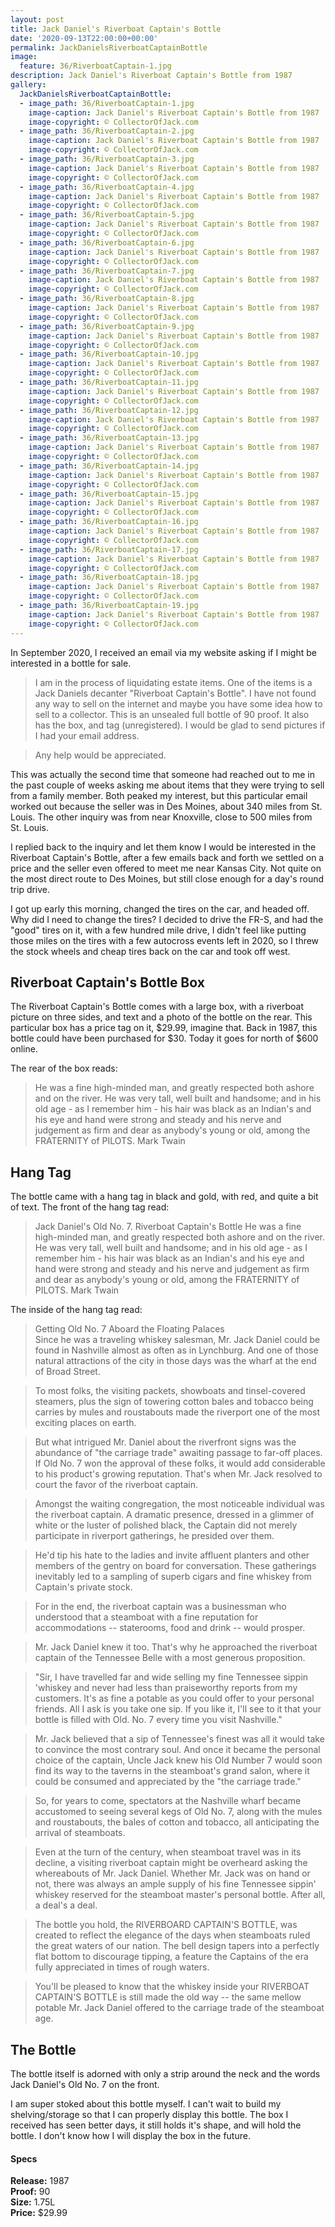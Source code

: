 ```yaml
---
layout: post
title: Jack Daniel's Riverboat Captain's Bottle
date: '2020-09-13T22:00:00+00:00'
permalink: JackDanielsRiverboatCaptainBottle
image:
  feature: 36/RiverboatCaptain-1.jpg
description: Jack Daniel's Riverboat Captain's Bottle from 1987
gallery:
  JackDanielsRiverboatCaptainBottle:
  - image_path: 36/RiverboatCaptain-1.jpg
    image-caption: Jack Daniel's Riverboat Captain's Bottle from 1987
    image-copyright: © CollectorOfJack.com
  - image_path: 36/RiverboatCaptain-2.jpg
    image-caption: Jack Daniel's Riverboat Captain's Bottle from 1987
    image-copyright: © CollectorOfJack.com
  - image_path: 36/RiverboatCaptain-3.jpg
    image-caption: Jack Daniel's Riverboat Captain's Bottle from 1987
    image-copyright: © CollectorOfJack.com
  - image_path: 36/RiverboatCaptain-4.jpg
    image-caption: Jack Daniel's Riverboat Captain's Bottle from 1987
    image-copyright: © CollectorOfJack.com
  - image_path: 36/RiverboatCaptain-5.jpg
    image-caption: Jack Daniel's Riverboat Captain's Bottle from 1987
    image-copyright: © CollectorOfJack.com
  - image_path: 36/RiverboatCaptain-6.jpg
    image-caption: Jack Daniel's Riverboat Captain's Bottle from 1987
    image-copyright: © CollectorOfJack.com
  - image_path: 36/RiverboatCaptain-7.jpg
    image-caption: Jack Daniel's Riverboat Captain's Bottle from 1987
    image-copyright: © CollectorOfJack.com
  - image_path: 36/RiverboatCaptain-8.jpg
    image-caption: Jack Daniel's Riverboat Captain's Bottle from 1987
    image-copyright: © CollectorOfJack.com
  - image_path: 36/RiverboatCaptain-9.jpg
    image-caption: Jack Daniel's Riverboat Captain's Bottle from 1987
    image-copyright: © CollectorOfJack.com
  - image_path: 36/RiverboatCaptain-10.jpg
    image-caption: Jack Daniel's Riverboat Captain's Bottle from 1987
    image-copyright: © CollectorOfJack.com
  - image_path: 36/RiverboatCaptain-11.jpg
    image-caption: Jack Daniel's Riverboat Captain's Bottle from 1987
    image-copyright: © CollectorOfJack.com
  - image_path: 36/RiverboatCaptain-12.jpg
    image-caption: Jack Daniel's Riverboat Captain's Bottle from 1987
    image-copyright: © CollectorOfJack.com
  - image_path: 36/RiverboatCaptain-13.jpg
    image-caption: Jack Daniel's Riverboat Captain's Bottle from 1987
    image-copyright: © CollectorOfJack.com
  - image_path: 36/RiverboatCaptain-14.jpg
    image-caption: Jack Daniel's Riverboat Captain's Bottle from 1987
    image-copyright: © CollectorOfJack.com
  - image_path: 36/RiverboatCaptain-15.jpg
    image-caption: Jack Daniel's Riverboat Captain's Bottle from 1987
    image-copyright: © CollectorOfJack.com
  - image_path: 36/RiverboatCaptain-16.jpg
    image-caption: Jack Daniel's Riverboat Captain's Bottle from 1987
    image-copyright: © CollectorOfJack.com
  - image_path: 36/RiverboatCaptain-17.jpg
    image-caption: Jack Daniel's Riverboat Captain's Bottle from 1987
    image-copyright: © CollectorOfJack.com
  - image_path: 36/RiverboatCaptain-18.jpg
    image-caption: Jack Daniel's Riverboat Captain's Bottle from 1987
    image-copyright: © CollectorOfJack.com
  - image_path: 36/RiverboatCaptain-19.jpg
    image-caption: Jack Daniel's Riverboat Captain's Bottle from 1987
    image-copyright: © CollectorOfJack.com
---
```


In September 2020, I received an email via my website asking if I might be interested in a bottle for sale. 

> I am in the process of liquidating estate items.  One of the items is a Jack Daniels decanter "Riverboat Captain's Bottle".  I have not found any way to sell on the internet and maybe you have some idea how to sell to a collector.  This is an unsealed full bottle of 90 proof.  It also has the box, and tag (unregistered).  I would be glad to send pictures if I had your email address.  

> Any help would be appreciated. 

This was actually the second time that someone had reached out to me in the past couple of weeks asking me about items that they were trying to sell from a family member. Both peaked my interest, but this particular email worked out because the seller was in Des Moines, about 340 miles from St. Louis. The other inquiry was from near Knoxville, close to 500 miles from St. Louis. 

I replied back to the inquiry and let them know I would be interested in the Riverboat Captain's Bottle, after a few emails back and forth we settled on a price and the seller even offered to meet me near Kansas City. Not quite on the most direct route to Des Moines, but still close enough for a day's round trip drive. 

I got up early this morning, changed the tires on the car, and headed off. Why did I need to change the tires? I decided to drive the FR-S, and had the "good" tires on it, with a few hundred mile drive, I didn't feel like putting those miles on the tires with a few autocross events left in 2020, so I threw the stock wheels and cheap tires back on the car and took off west. 

## Riverboat Captain's Bottle Box
The Riverboat Captain's Bottle comes with a large box, with a riverboat picture on three sides, and text and a photo of the bottle on the rear. This particular box has a price tag on it, $29.99, imagine that. Back in 1987, this bottle could have been purchased for $30. Today it goes for north of $600 online.

The rear of the box reads:

> He was a fine high-minded man, and greatly respected both ashore and on the river. He was very tall, well built and handsome; and in his old age - as I remember him - his hair was black as an Indian's and his eye and hand were strong and steady and his nerve and judgement as firm and dear as anybody's young or old, among the FRATERNITY of PILOTS. Mark Twain


## Hang Tag
The bottle came with a hang tag in black and gold, with red, and quite a bit of text. The front of the hang tag read:

> Jack Daniel's Old No. 7. Riverboat Captain's Bottle
> He was a fine high-minded man, and greatly respected both ashore and on the river. He was very tall, well built and handsome; and in his old age - as I remember him - his hair was black as an Indian's and his eye and hand were strong and steady and his nerve and judgement as firm and dear as anybody's young or old, among the FRATERNITY of PILOTS. Mark Twain

The inside of the hang tag read:

> Getting Old No. 7 Aboard the Floating Palaces  
> Since he was a traveling whiskey salesman, Mr. Jack Daniel could be found in Nashville almost as often as in Lynchburg. And one of those natural attractions of the city in those days was the wharf at the end of Broad Street. 

> To most folks, the visiting packets, showboats and tinsel-covered steamers, plus the sign of towering cotton bales and tobacco being carries by mules and roustabouts made the riverport one of the most exciting places on earth.  

> But what intrigued Mr. Daniel about the riverfront signs was the abundance of "the carriage trade" awaiting passage to far-off places. If Old No. 7 won the approval of these folks, it would add considerable to his product's growing reputation. That's when Mr. Jack resolved to court the favor of the riverboat captain.  

> Amongst the waiting congregation, the most noticeable individual was the riverboat captain. A dramatic presence, dressed in a glimmer of white or the luster of polished black, the Captain did not merely participate in riverport gatherings, he presided over them.  

> He'd tip his hate to the ladies and invite affluent planters and other members of the gentry on board for conversation. These gatherings inevitably led to a sampling of superb cigars and fine whiskey from Captain's private stock.  

> For in the end, the riverboat captain was a businessman who understood that a steamboat with a fine reputation for accommodations -- staterooms, food and drink -- would prosper.  

> Mr. Jack Daniel knew it too. That's why he approached the riverboat captain of the Tennessee Belle with a most generous proposition.  

> "Sir, I have travelled far and wide selling my fine Tennessee sippin 'whiskey and never had less than praiseworthy reports from my customers. It's as fine a potable as you could offer to your personal friends. All I ask is you take one sip. If you like it, I'll see to it that your bottle is filled with Old. No. 7 every time you visit Nashville."  

> Mr. Jack believed that a sip of Tennessee's finest was all it would take to convince the most contrary soul. And once it became the personal choice of the captain, Uncle Jack knew his Old Number 7 would soon find its way to the taverns in the steamboat's grand salon, where it could be consumed and appreciated by the "the carriage trade."  

> So, for years to come, spectators at the Nashville wharf became accustomed to seeing several kegs of Old No. 7, along with the mules and roustabouts, the bales of cotton and tobacco, all anticipating the arrival of steamboats.  

> Even at the turn of the century, when steamboat travel was in its decline, a visiting riverboat captain might be overheard asking the whereabouts of Mr. Jack Daniel. Whether Mr. Jack was on hand or not, there was always an ample supply of his fine Tennessee sippin' whiskey reserved for the steamboat master's personal bottle. After all, a deal's a deal.

> The bottle you hold, the RIVERBOARD CAPTAIN'S BOTTLE, was created to reflect the elegance of the days when steamboats ruled the great waters of our nation. The bell design tapers into a perfectly flat bottom to discourage tipping, a feature the Captains of the era fully appreciated in times of rough waters.  

> You'll be pleased to know that the whiskey inside your RIVERBOAT CAPTAIN'S BOTTLE is still made the old way -- the same mellow potable Mr. Jack Daniel offered to the carriage trade of the steamboat age.

## The Bottle
The bottle itself is adorned with only a strip around the neck and the words Jack Daniel's Old No. 7 on the front. 

I am super stoked about this bottle myself. I can't wait to build my shelving/storage so that I can properly display this bottle. The box I received has seen better days, it still holds it's shape, and will hold the bottle. I don't know how I will display the box in the future.

#### Specs

**Release:** 1987  
**Proof:** 90  
**Size:** 1.75L  
**Price:** $29.99  
